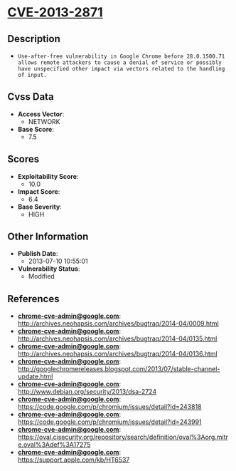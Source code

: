 
# [CVE-2013-2871](http://archives.neohapsis.com/archives/bugtraq/2014-04/0009.html)

## Description

- `Use-after-free vulnerability in Google Chrome before 28.0.1500.71 allows remote attackers to cause a denial of service or possibly have unspecified other impact via vectors related to the handling of input.`

## Cvss Data

- **Access Vector**:
  - NETWORK
- **Base Score**:
  - 7.5

## Scores

- **Exploitability Score**:
  - 10.0
- **Impact Score**:
  - 6.4
- **Base Severity**:
  - HIGH

## Other Information

- **Publish Date**:
  - 2013-07-10 10:55:01
- **Vulnerability Status**:
  - Modified

## References

- **chrome-cve-admin@google.com**: http://archives.neohapsis.com/archives/bugtraq/2014-04/0009.html
- **chrome-cve-admin@google.com**: http://archives.neohapsis.com/archives/bugtraq/2014-04/0135.html
- **chrome-cve-admin@google.com**: http://archives.neohapsis.com/archives/bugtraq/2014-04/0136.html
- **chrome-cve-admin@google.com**: http://googlechromereleases.blogspot.com/2013/07/stable-channel-update.html
- **chrome-cve-admin@google.com**: http://www.debian.org/security/2013/dsa-2724
- **chrome-cve-admin@google.com**: https://code.google.com/p/chromium/issues/detail?id=243818
- **chrome-cve-admin@google.com**: https://code.google.com/p/chromium/issues/detail?id=243991
- **chrome-cve-admin@google.com**: https://oval.cisecurity.org/repository/search/definition/oval%3Aorg.mitre.oval%3Adef%3A17275
- **chrome-cve-admin@google.com**: https://support.apple.com/kb/HT6537
